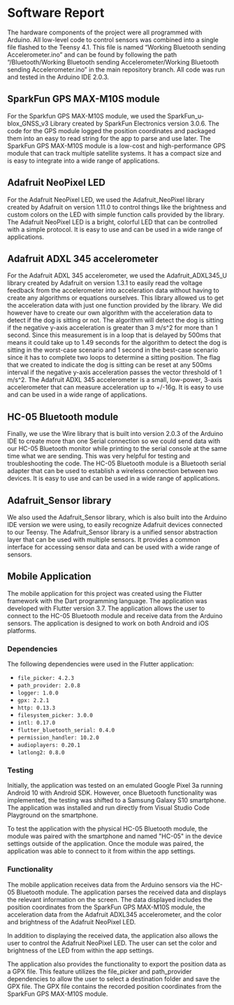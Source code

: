 # Software Report

The hardware components of the project were all programmed with Arduino. All low-level code to control sensors was combined into a single file flashed to the Teensy 4.1. This file is named “Working Bluetooth sending Accelerometer.ino” and can be found by following the path “/Bluetooth/Working Bluetooth sending Accelerometer/Working Bluetooth sending Accelerometer.ino” in the main repository branch. All code was run and tested in the Arduino IDE 2.0.3.

## SparkFun GPS MAX-M10S module

For the Sparkfun GPS MAX-M10S module, we used the SparkFun_u-blox_GNSS_v3 Library created by SparkFun Electronics version 3.0.6. The code for the GPS module logged the position coordinates and packaged them into an easy to read string for the app to parse and use later. The SparkFun GPS MAX-M10S module is a low-cost and high-performance GPS module that can track multiple satellite systems. It has a compact size and is easy to integrate into a wide range of applications.

## Adafruit NeoPixel LED

For the Adafruit NeoPixel LED, we used the Adafruit_NeoPixel library created by Adafruit on version 1.11.0 to control things like the brightness and custom colors on the LED with simple function calls provided by the library. The Adafruit NeoPixel LED is a bright, colorful LED that can be controlled with a simple protocol. It is easy to use and can be used in a wide range of applications.

## Adafruit ADXL 345 accelerometer

For the Adafruit ADXL 345 accelerometer, we used the Adafruit_ADXL345_U library created by Adafruit on version 1.3.1 to easily read the voltage feedback from the accelerometer into acceleration data without having to create any algorithms or equations ourselves. This library allowed us to get the acceleration data with just one function provided by the library. We did however have to create our own algorithm with the acceleration data to detect if the dog is sitting or not. The algorithm will detect the dog is sitting if the negative y-axis acceleration is greater than 3 m/s^2 for more than 1 second. Since this measurement is in a loop that is delayed by 500ms that means it could take up to 1.49 seconds for the algorithm to detect the dog is sitting in the worst-case scenario and 1 second in the best-case scenario since it has to complete two loops to determine a sitting position. The flag that we created to indicate the dog is sitting can be reset at any 500ms interval if the negative y-axis acceleration passes the vector threshold of 1 m/s^2. The Adafruit ADXL 345 accelerometer is a small, low-power, 3-axis accelerometer that can measure acceleration up to +/-16g. It is easy to use and can be used in a wide range of applications.

## HC-05 Bluetooth module

Finally, we use the Wire library that is built into version 2.0.3 of the Arduino IDE to create more than one Serial connection so we could send data with our HC-05 Bluetooth monitor while printing to the serial console at the same time what we are sending. This was very helpful for testing and troubleshooting the code. The HC-05 Bluetooth module is a Bluetooth serial adapter that can be used to establish a wireless connection between two devices. It is easy to use and can be used in a wide range of applications.

## Adafruit_Sensor library

We also used the Adafruit_Sensor library, which is also built into the Arduino IDE version we were using, to easily recognize Adafruit devices connected to our Teensy. The Adafruit_Sensor library is a unified sensor abstraction layer that can be used with multiple sensors. It provides a common interface for accessing sensor data and can be used with a wide range of sensors.

## Mobile Application

The mobile application for this project was created using the Flutter framework with the Dart programming language. The application was developed with Flutter version 3.7. The application allows the user to connect to the HC-05 Bluetooth module and receive data from the Arduino sensors. The application is designed to work on both Android and iOS platforms.

### Dependencies

The following dependencies were used in the Flutter application:

- `file_picker: 4.2.3`
- `path_provider: 2.0.8`
- `logger: 1.0.0`
- `gpx: 2.2.1`
- `http: 0.13.3`
- `filesystem_picker: 3.0.0`
- `intl: 0.17.0`
- `flutter_bluetooth_serial: 0.4.0`
- `permission_handler: 10.2.0`
- `audioplayers: 0.20.1`
- `latlong2: 0.8.0`

### Testing

Initially, the application was tested on an emulated Google Pixel 3a running Android 10 with Android SDK. However, once Bluetooth functionality was implemented, the testing was shifted to a Samsung Galaxy S10 smartphone. The application was installed and run directly from Visual Studio Code Playground on the smartphone.

To test the application with the physical HC-05 Bluetooth module, the module was paired with the smartphone and named "HC-05" in the device settings outside of the application. Once the module was paired, the application was able to connect to it from within the app settings.

### Functionality

The mobile application receives data from the Arduino sensors via the HC-05 Bluetooth module. The application parses the received data and displays the relevant information on the screen. The data displayed includes the position coordinates from the SparkFun GPS MAX-M10S module, the acceleration data from the Adafruit ADXL345 accelerometer, and the color and brightness of the Adafruit NeoPixel LED.

In addition to displaying the received data, the application also allows the user to control the Adafruit NeoPixel LED. The user can set the color and brightness of the LED from within the app settings.

The application also provides the functionality to export the position data as a GPX file. This feature utilizes the file_picker and path_provider dependencies to allow the user to select a destination folder and save the GPX file. The GPX file contains the recorded position coordinates from the SparkFun GPS MAX-M10S module.

